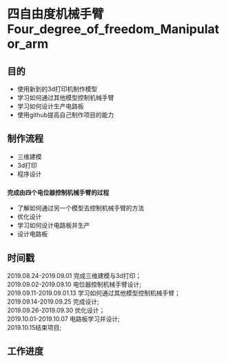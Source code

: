 # 四自由度机械手臂Four_degree_of_freedom_Manipulator_arm
## 目的
* 使用新到的3d打印机制作模型<br>
* 学习如何通过其他模型控制机械手臂<br>
* 学习如何设计生产电路板<br>
* 使用github提高自己制作项目的能力<br>
## 制作流程
* 三维建模<br>
* 3d打印<br>
* 程序设计<br>
### `完成由四个电位器控制机械手臂的过程`<br>
* 了解如何通过另一个模型去控制机械手臂的方法<br>
* 优化设计<br>
* 学习如何设计电路板并生产<br>
* 设计电路板<br>
## 时间戳
2019.08.24-2019.09.01 完成三维建模与3d打印；<br>
2019.09.02-2019.09.10 电位器控制机械手臂设计;<br>
2019.09.11-2019.09.01.13 学习如何通过其他模型控制机械手臂；<br>
2019.09.14-2019.09.25 完成设计;<br>
2019.09.26-2019.09.30 优化设计；<br>
2019.10.01-2019.10.07 电路板学习并设计;<br>
2019.10.15结束项目;<br>
## 工作进度

